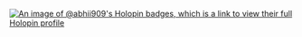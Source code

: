 [![An image of @abhii909's Holopin badges, which is a link to view their full Holopin profile](https://holopin.me/abhii909#)](https://holopin.io/@abhii909#)
